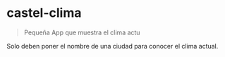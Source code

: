 # castel-clima

> Pequeña App que muestra el clima actu

Solo  deben poner el  nombre de una ciudad para conocer el clima actual.
